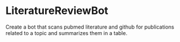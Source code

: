 # LiteratureReviewBot
Create a bot that scans pubmed literature and github for publications related to a topic and summarizes them in a table.
